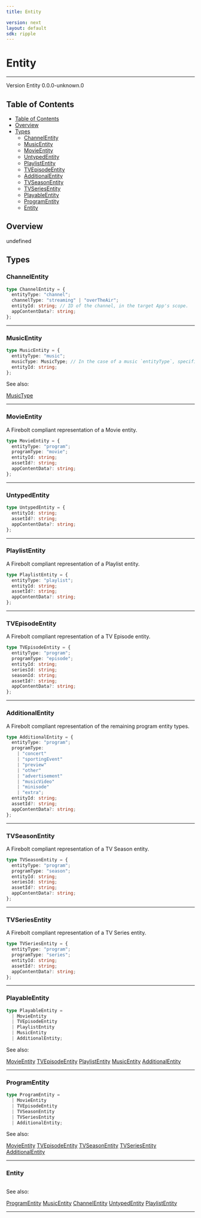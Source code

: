 ```yaml
---
title: Entity

version: next
layout: default
sdk: ripple
---
```


# Entity

---

Version Entity 0.0.0-unknown.0

## Table of Contents

- [Table of Contents](#table-of-contents)
- [Overview](#overview)
- [Types](#types)
  - [ChannelEntity](#channelentity)
  - [MusicEntity](#musicentity)
  - [MovieEntity](#movieentity)
  - [UntypedEntity](#untypedentity)
  - [PlaylistEntity](#playlistentity)
  - [TVEpisodeEntity](#tvepisodeentity)
  - [AdditionalEntity](#additionalentity)
  - [TVSeasonEntity](#tvseasonentity)
  - [TVSeriesEntity](#tvseriesentity)
  - [PlayableEntity](#playableentity)
  - [ProgramEntity](#programentity)
  - [Entity](#entity)

## Overview

undefined

## Types

### ChannelEntity

```typescript
type ChannelEntity = {
  entityType: "channel";
  channelType: "streaming" | "overTheAir";
  entityId: string; // ID of the channel, in the target App's scope.
  appContentData?: string;
};
```

---

### MusicEntity

```typescript
type MusicEntity = {
  entityType: "music";
  musicType: MusicType; // In the case of a music `entityType`, specifies the type of music entity.
  entityId: string;
};
```

See also:

[MusicType](../Entertainment/schemas/#MusicType)

---

### MovieEntity

A Firebolt compliant representation of a Movie entity.

```typescript
type MovieEntity = {
  entityType: "program";
  programType: "movie";
  entityId: string;
  assetId?: string;
  appContentData?: string;
};
```

---

### UntypedEntity

```typescript
type UntypedEntity = {
  entityId: string;
  assetId?: string;
  appContentData?: string;
};
```

---

### PlaylistEntity

A Firebolt compliant representation of a Playlist entity.

```typescript
type PlaylistEntity = {
  entityType: "playlist";
  entityId: string;
  assetId?: string;
  appContentData?: string;
};
```

---

### TVEpisodeEntity

A Firebolt compliant representation of a TV Episode entity.

```typescript
type TVEpisodeEntity = {
  entityType: "program";
  programType: "episode";
  entityId: string;
  seriesId: string;
  seasonId: string;
  assetId?: string;
  appContentData?: string;
};
```

---

### AdditionalEntity

A Firebolt compliant representation of the remaining program entity types.

```typescript
type AdditionalEntity = {
  entityType: "program";
  programType:
    | "concert"
    | "sportingEvent"
    | "preview"
    | "other"
    | "advertisement"
    | "musicVideo"
    | "minisode"
    | "extra";
  entityId: string;
  assetId?: string;
  appContentData?: string;
};
```

---

### TVSeasonEntity

A Firebolt compliant representation of a TV Season entity.

```typescript
type TVSeasonEntity = {
  entityType: "program";
  programType: "season";
  entityId: string;
  seriesId: string;
  assetId?: string;
  appContentData?: string;
};
```

---

### TVSeriesEntity

A Firebolt compliant representation of a TV Series entity.

```typescript
type TVSeriesEntity = {
  entityType: "program";
  programType: "series";
  entityId: string;
  assetId?: string;
  appContentData?: string;
};
```

---

### PlayableEntity

```typescript
type PlayableEntity =
  | MovieEntity
  | TVEpisodeEntity
  | PlaylistEntity
  | MusicEntity
  | AdditionalEntity;
```

See also:

[MovieEntity](#movieentity)
[TVEpisodeEntity](#tvepisodeentity)
[PlaylistEntity](#playlistentity)
[MusicEntity](#musicentity)
[AdditionalEntity](#additionalentity)

---

### ProgramEntity

```typescript
type ProgramEntity =
  | MovieEntity
  | TVEpisodeEntity
  | TVSeasonEntity
  | TVSeriesEntity
  | AdditionalEntity;
```

See also:

[MovieEntity](#movieentity)
[TVEpisodeEntity](#tvepisodeentity)
[TVSeasonEntity](#tvseasonentity)
[TVSeriesEntity](#tvseriesentity)
[AdditionalEntity](#additionalentity)

---

### Entity

```typescript

```

See also:

[ProgramEntity](#programentity)
[MusicEntity](#musicentity)
[ChannelEntity](#channelentity)
[UntypedEntity](#untypedentity)
[PlaylistEntity](#playlistentity)

---
